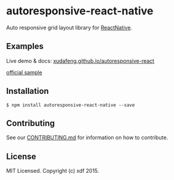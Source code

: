 autoresponsive-react-native
===========================

Auto responsive grid layout library for [ReactNative](https://facebook.github.io/react-native/).

## Examples

Live demo & docs: [xudafeng.github.io/autoresponsive-react](https://xudafeng.github.io/autoresponsive-react/)

[official sample](https://github.com/xudafeng/autoresponsive_react_native_sample.git)

## Installation

```shell
$ npm install autoresponsive-react-native --save
```

## Contributing

See our [CONTRIBUTING.md](./CONTRIBUTING.md) for information on how to contribute.

## License

MIT Licensed. Copyright (c) xdf 2015.
